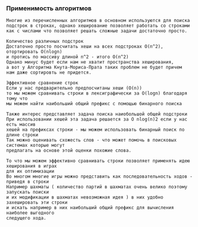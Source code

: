 ### Применимость алгоритмов

    Многие из перечисленных алгоритмов в основном используются для поиска
    подстрок в строках, однако хеширование позволяет работать со строками
    как с числами что позволяет решать сложные задачи достаточно просто.

    Количество различных подстрок
    Достаточно просто посчитать хеши на всех подстроках O(n^2), отортировать O(nlogn)
    и протись по массиву длиной n^2 - итого O(n^2)
    Однако минус будет если нам не хватит пространства хеширования,
    а вот у Алгоритма Кнута-Мориса-Прата таких проблем не будет причем
    нам даже сортировть не придется.

    Эффективное сравнение строк
    Если у нас предварительно предпосчитаны хеши (O(n))
    то мы можем сравнивать строки в лексиграфически за O(logn) благодаря тому что
    мы можем найти наибольший общий префикс с помощью бинарного поиска

    Также интерес представляет задача поиска наиобольшой общей подстроки
    При использовании хешей эта задача решается за O nlog(n)2 если у нас есть массив
    хешей на префиксах строки - мы можем использовать бинарный поиск по длине строки
    Так можно оценивать схожесть слов - что может помочь в поисковых системах которые могут
    предлагать на основе этой оценки похожие слова.

    То что мы можем эффективно сравнивать строки позволяет применять идею хеширования в играх
    для их оптимизации
    Во многом многие игры можно представить как последовательность ходов - приведя в строки
    Например шахматы ( количество партий в шахматах очень велико поэтому запускать поиски
    и их модификации в шахматах невозможная идея ) в них удобно захешировать эти строки
    и искать например в них наибольший общий префикс для вычисления наиболее выгодного 
    следущего хода.
    
    